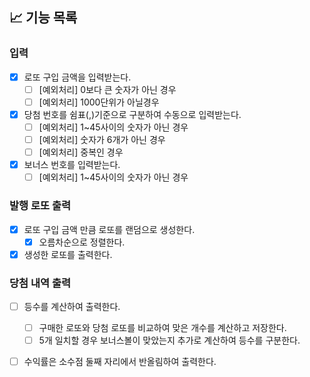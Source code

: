 ## 📈 기능 목록

### 입력

- [x] 로또 구입 금액을 입력받는다.
    - [ ] [예외처리] 0보다 큰 숫자가 아닌 경우
    - [ ] [예외처리] 1000단위가 아닐경우

- [x] 당첨 번호를 쉼표(,)기준으로 구분하여 수동으로 입력받는다.
    - [ ] [예외처리] 1~45사이의 숫자가 아닌 경우
    - [ ] [예외처리] 숫자가 6개가 아닌 경우
    - [ ] [예외처리] 중복인 경우

- [x] 보너스 번호를 입력받는다.
    - [ ] [예외처리] 1~45사이의 숫자가 아닌 경우

### 발행 로또 출력

- [x] 로또 구입 금액 만큼 로또를 랜덤으로 생성한다.
    - [x] 오름차순으로 정렬한다.
- [x] 생성한 로또를 출력한다.

### 당첨 내역 출력

- [ ] 등수를 계산하여 출력한다.
    - [ ] 구매한 로또와 당첨 로또를 비교하여 맞은 개수를 계산하고 저장한다.
    - [ ] 5개 일치할 경우 보너스볼이 맞았는지 추가로 계산하여 등수를 구분한다.

- [ ] 수익률은 소수점 둘째 자리에서 반올림하여 출력한다.

